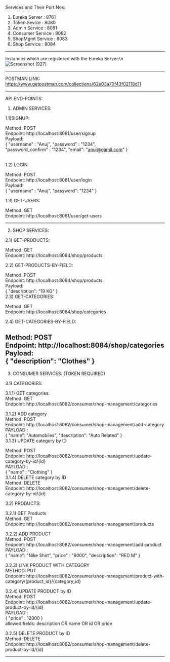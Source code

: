 
Services and Their Port Nos: <br>

1. Eureka Server     : 8761
2. Token Sevice      : 8080
3. Admin Service     : 8081
4. Consumer Service  : 8082
5. ShopMgmt Service  : 8083
6. Shop Service      : 8084


---

Instances which are registered with the Eureka Server:\n
![Screenshot (927)](https://user-images.githubusercontent.com/112845470/201756666-768330e0-4568-4099-89ec-333a00db51b0.png)

------

POSTMAN LINK: <br>
https://www.getpostman.com/collections/62e03a70f43f02118d11

--------------

API END-POINTS: <br>

1) ADMIN SERVICES: <br>

1.1)SIGNUP: <br>

Method: POST <br>
Endpoint: http://localhost:8081/user/signup<br>
Payload:<br>
{
"username" : "Anuj",
"password" : "1234",  
"password_confirm" : "1234",
"email": "anuj@gamil.com"
}

<br>
1.2) LOGIN:<br>

Method: POST<br>
Endpoint: http://localhost:8081/user/login<br>
Payload:<br>
{
"username" : "Anuj",
"password": "1234"
}
<br>

1.3) GET-USERS:<br>

Method: GET<br>
Endpoint: http://localhost:8081/user/get-users<br>

-----------

2) SHOP SERVICES:<br>

2.1) GET-PRODUCTS:<br>

Method: GET<br>
Endpoint: http://localhost:8084/shop/products<br>

2.2) GET-PRODUCTS-BY-FIELD:<br>

Method: POST<br>
Endpoint: http://localhost:8084/shop/products<br>
Payload:<br>
{
"description": "19 KG"
}
<br>
2.3) GET-CATEGORIES:<br>

Method: GET<br>
Endpoint: http://localhost:8084/shop/categories<br>


2.4) GET-CATEGORIES-BY-FIELD:<br>

Method: POST<br>
Endpoint: http://localhost:8084/shop/categories<br>
Payload:<br>
{
"description": "Clothes"
}
<br>
--------------

3) CONSUMER SERVICES: (TOKEN REQUIRED)<br>

3.1) CATEGORIES:<br>

3.1.1) GET categories:<br>
Method: GET<br>
Endpoint: http://localhost:8082/consumer/shop-management/categories<br>

3.1.2) ADD category<br>
Method: POST<br>
Endpoint: http://localhost:8082/consumer/shop-management/add-category<br>
PAYLOAD :<br>
{
"name": "Automobiles",
"description": "Auto Related"
}
<br>
3.1.3) UPDATE category by ID<br>

Method: POST<br>
Endpoint: http://localhost:8082/consumer/shop-management/update-category-by-id/{id}<br>
PAYLOAD :<br>
{
"name" : "Clothing"
}
<br>
3.1.4) DELETE category by ID<br>
Method: DELETE<br>
Endpoint: http://localhost:8082/consumer/shop-management/delete-category-by-id/{id}<br>

3.2) PRODUCTS:<br>

3.2.1) GET Products<br>
Method: GET<br>
Endpoint: http://localhost:8082/consumer/shop-management/products<br>

3.2.2) ADD PRODUCT<br>
Method: POST<br>
Endpoint: http://localhost:8082/consumer/shop-management/add-product<br>
PAYLOAD :<br>
{
"name": "Nike Shirt",
"price" : "6000",
"description": "RED M"
}<br>

3.2.3) LINK PRODUCT WITH CATEGORY<br>
METHOD: PUT<br>
Endpoint: http://localhost:8082/consumer/shop-management/product-with-category/{product_id}/{category_id}<br>

3.2.4) UPDATE PRODUCT by ID<br>
Method: POST<br>
Endpoint: http://localhost:8082/consumer/shop-management/update-product-by-id/{id}<br>
PAYLOAD :<br>
{
"price" : 12000
}<br>
allowed fields: description OR name OR id OR price<br>

3.2.5)  DELETE PRODUCT by ID<br>
Method: DELETE<br>
Endpoint: http://localhost:8082/consumer/shop-management/delete-product-by-id/{id}<br>

------
